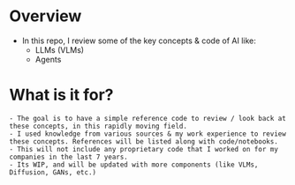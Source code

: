 # Overview
- In this repo, I review some of the key concepts & code of AI like:
    - LLMs (VLMs)
    - Agents

# What is it for?
    - The goal is to have a simple reference code to review / look back at these concepts, in this rapidly moving field.
    - I used knowledge from various sources & my work experience to review these concepts. References will be listed along with code/notebooks.
    - This will not include any proprietary code that I worked on for my companies in the last 7 years.
    - Its WIP, and will be updated with more components (like VLMs, Diffusion, GANs, etc.)
